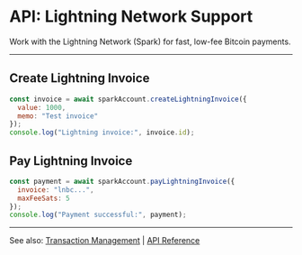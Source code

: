 # API: Lightning Network Support

Work with the Lightning Network (Spark) for fast, low-fee Bitcoin payments.

---

## Create Lightning Invoice
```javascript
const invoice = await sparkAccount.createLightningInvoice({
  value: 1000,
  memo: "Test invoice"
});
console.log("Lightning invoice:", invoice.id);
```

## Pay Lightning Invoice
```javascript
const payment = await sparkAccount.payLightningInvoice({
  invoice: "lnbc...",
  maxFeeSats: 5
});
console.log("Payment successful:", payment);
```

---

See also: [Transaction Management](transaction-management.md) | [API Reference](../api-reference.md) 